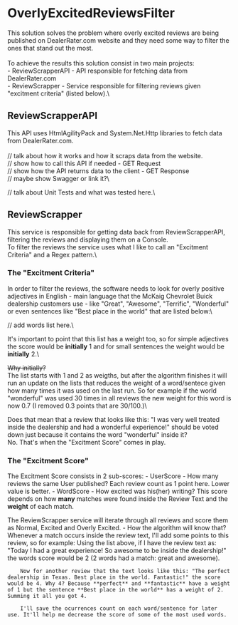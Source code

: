 # OverlyExcitedReviewsFilter

This solution solves the problem where overly excited reviews are being published on DealerRater.com website and they need some way to filter the ones that stand out the most.\
\
To achieve the results this solution consist in two main projects:\
    -   ReviewScrapperAPI - API responsible for fetching data from DealerRater.com\
    -   ReviewScrapper - Service responsible for filtering reviews given "excitment criteria" (listed below).\

## ReviewScrapperAPI

This API uses HtmlAgilityPack and System.Net.Http libraries to fetch data from DealerRater.com.\
\
// talk about how it works and how it scraps data from the website.\
// show how to call this API if needed - GET Request\
// show how the API returns data to the client - GET Response\
// maybe show Swagger or link it?\

// talk about Unit Tests and what was tested here.\

## ReviewScrapper

This service is responsible for getting data back from ReviewScrapperAPI, filtering the reviews and displaying them on a Console.\
To filter the reviews the service uses what I like to call an "Excitment Criteria" and a Regex pattern.\

### The "Excitment Criteria"

In order to filter the reviews, the software needs to look for overly positive adjectives in English - main language that the McKaig Chevrolet Buick dealership customers use - like "Great", "Awesome", "Terrific", "Wonderful" or even sentences like "Best place in the world" that are listed below:\

// add words list here.\

It's important to point that this list has a weight too, so for simple adjectives the score would be **initially** 1 and for small sentences the weight would be **initially** 2.\

~~Why initially?~~\
    The list starts with 1 and 2 as weigths, but after the algorithm finishes it will run an update on the lists that reduces the weight of a word/sentece given how many times it was used on the last run. So for example if the world "wonderful" was used 30 times in all reviews the new weight for this word is now 0.7 (I removed 0.3 points that are 30/100.)\

Does that mean that a review that looks like this: "I was very well treated inside the dealership and had a wonderful experience!" should be voted down just because it contains the word "wonderful" inside it?  \
No. That's when the "Excitment Score" comes in play.

### The "Excitment Score"

The Excitment Score consists in 2 sub-scores:
    - UserScore
        - How many reviews the same User published? Each review count as 1 point here. Lower value is better.
    - WordScore
        - How excited was his(her) writing? This score depends on how **many** matches were found inside the Review Text and the **weight** of each match.

The ReviewScrapper service will iterate through all reviews and score them as Normal, Excited and Overly Excited.
    - How the algorithm will know that?\
        Whenever a match occurs inside the review text, I'll add some points to this review, so for example:
        Using the list above, if I have the review text as: "Today I had a great experience! So awesome to be inside the dealership!" the words score would be 2 (2 words had a match: great and awesome).

        Now for another review that the text looks like this: "The perfect dealership in Texas. Best place in the world. Fantastic!" the score would be 4. Why 4? Because **perfect** and **fantastic** have a weight of 1 but the sentence **Best place in the world** has a weight of 2. Summing it all you got 4.

        I'll save the ocurrences count on each word/sentence for later use. It'll help me decrease the score of some of the most used words.